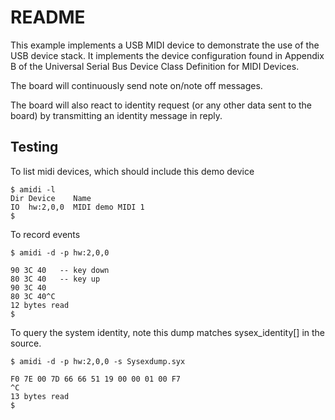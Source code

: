 # README

This example implements a USB MIDI device to demonstrate the use of the
USB device stack. It implements the device configuration found in Appendix
B of the Universal Serial Bus Device Class Definition for MIDI Devices.

The board will continuously send note on/note off messages.

The board will also react to identity request (or any other data sent to
the board) by transmitting an identity message in reply.

## Testing

To list midi devices, which should include this demo device

    $ amidi -l
    Dir Device    Name
    IO  hw:2,0,0  MIDI demo MIDI 1
    $

To record events

    $ amidi -d -p hw:2,0,0

    90 3C 40   -- key down
    80 3C 40   -- key up
    90 3C 40
    80 3C 40^C
    12 bytes read
    $

To query the system identity, note this dump matches sysex\_identity[] in the
source.

    $ amidi -d -p hw:2,0,0 -s Sysexdump.syx

    F0 7E 00 7D 66 66 51 19 00 00 01 00 F7
    ^C
    13 bytes read
    $
